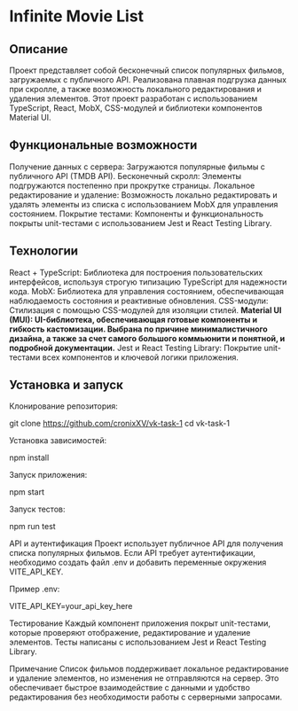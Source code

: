 # Infinite Movie List

## Описание

Проект представляет собой бесконечный список популярных фильмов, загружаемых с публичного API. Реализована плавная подгрузка данных при скролле, а также возможность локального редактирования и удаления элементов. Этот проект разработан с использованием TypeScript, React, MobX, CSS-модулей и библиотеки компонентов Material UI.

## Функциональные возможности

Получение данных с сервера: Загружаются популярные фильмы с публичного API (TMDB API).
Бесконечный скролл: Элементы подгружаются постепенно при прокрутке страницы.
Локальное редактирование и удаление: Возможность локально редактировать и удалять элементы из списка с использованием MobX для управления состоянием.
Покрытие тестами: Компоненты и функциональность покрыты unit-тестами с использованием Jest и React Testing Library.

## Технологии
React + TypeScript: Библиотека для построения пользовательских интерфейсов, используя строгую типизацию TypeScript для надежности кода.
MobX: Библиотека для управления состоянием, обеспечивающая наблюдаемость состояния и реактивные обновления.
CSS-модули: Стилизация с помощью CSS-модулей для изоляции стилей. 
**Material UI (MUI): UI-библиотека, обеспечивающая готовые компоненты и гибкость кастомизации. Выбрана по причине минималистичного дизайна, а также за счет самого большого коммьюнити и понятной, и подробной документации.**
Jest и React Testing Library: Покрытие unit-тестами всех компонентов и ключевой логики приложения.

## Установка и запуск

Клонирование репозитория:

git clone https://github.com/cronixXV/vk-task-1
cd vk-task-1

Установка зависимостей:

npm install

Запуск приложения:

npm start

Запуск тестов:

npm run test

API и аутентификация
Проект использует публичное API для получения списка популярных фильмов. Если API требует аутентификации, необходимо создать файл .env и добавить переменные окружения VITE_API_KEY.

Пример .env:

VITE_API_KEY=your_api_key_here

Тестирование
Каждый компонент приложения покрыт unit-тестами, которые проверяют отображение, редактирование и удаление элементов. Тесты написаны с использованием Jest и React Testing Library.

Примечание
Список фильмов поддерживает локальное редактирование и удаление элементов, но изменения не отправляются на сервер. Это обеспечивает быстрое взаимодействие с данными и удобство редактирования без необходимости работы с серверными запросами.
